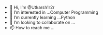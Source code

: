 - 👋 Hi, I’m @Utkarsh1r2r
- 👀 I’m interested in ...Computer Programming
- 🌱 I’m currently learning ...Python
- 💞️ I’m looking to collaborate on ...
- 📫 How to reach me ...

<!---
Utkarsh1r2r/Utkarsh1r2r is a ✨ special ✨ repository because its `README.md` (this file) appears on your GitHub profile.
You can click the Preview link to take a look at your changes.
--->
